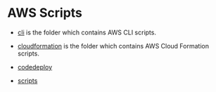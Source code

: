 # AWS Scripts

* [cli](https://github.com/nitin-prince/csye6225-fall2018/tree/master/infrastructure/aws/cli) is the folder which contains AWS CLI scripts.

* [cloudformation](https://github.com/nitin-prince/csye6225-fall2018/tree/master/infrastructure/aws/cloudformation) is the folder which contains AWS Cloud Formation scripts.

* [codedeploy](https://github.com/nitin-prince/csye6225-fall2018/tree/master/infrastructure/aws/codedeploy)

* [scripts](https://github.com/nitin-prince/csye6225-fall2018/tree/master/infrastructure/aws/scripts)
